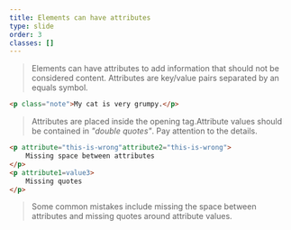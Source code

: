 ```yaml
---
title: Elements can have attributes
type: slide
order: 3
classes: []
---
```


>Elements can have attributes to add information that should not be considered content. Attributes are key/value pairs separated by an equals symbol.

```html {class=large}
<p class="note">My cat is very grumpy.</p>
```
>Attributes are placed inside the opening tag.Attribute values should be contained in *"double quotes"*.
Pay attention to the details.


```html {class=large}
<p attribute="this-is-wrong"attribute2="this-is-wrong">
    Missing space between attributes
</p>
<p attribute1=value3>
    Missing quotes
</p>
```
>Some common mistakes include missing the space between attributes and missing quotes around attribute values.